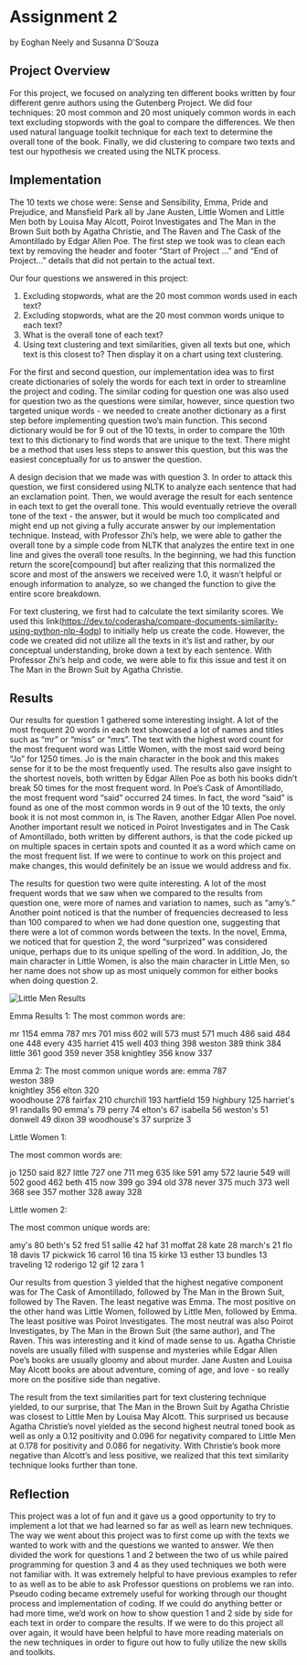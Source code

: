 # Assignment 2
by Eoghan Neely and Susanna D'Souza

## Project Overview
For this project, we focused on analyzing ten different books written by four different genre authors using the Gutenberg Project. We did four techniques: 20 most common and 20 most uniquely common words in each text excluding stopwords with the goal to compare the differences. We then used natural language toolkit technique for each text to determine the overall tone of the book. Finally, we did clustering to compare two texts and test our hypothesis we created using the NLTK process.

## Implementation

The 10 texts we chose were: Sense and Sensibility, Emma, Pride and Prejudice, and Mansfield Park all by Jane Austen, Little Women and Little Men both by Louisa May Alcott, Poirot Investigates and The Man in the Brown Suit both by Agatha Christie, and The Raven and The Cask of the Amontillado by Edgar Allen Poe. The first step we took was to clean each text by removing the header and footer “Start of Project …” and “End of Project…” details that did not pertain to the actual text.

Our four questions we answered in this project:

1. Excluding stopwords, what are the 20 most common words used in each text?
2. Excluding stopwords, what are the 20 most common words unique to each text?
3. What is the overall tone of each text?
4. Using text clustering and text similarities, given all texts but one, which text is this closest to? Then display it on a chart using text clustering.

For the first and second question, our implementation idea was to first create dictionaries of solely the words for each text in order to streamline the project and coding. The similar coding for question one was also used for question two as the questions were similar, however, since question two targeted unique words - we needed to create another dictionary as a first step before implementing question two’s main function. This second dictionary would be for 9 out of the 10 texts, in order to compare the 10th text to this dictionary to find words that are unique to the text. There might be a method that uses less steps to answer this question, but this was the easiest conceptually for us to answer the question.

A design decision that we made was with question 3. In order to attack this question, we first considered using NLTK to analyze each sentence that had an exclamation point. Then, we would average the result for each sentence in each text to get the overall tone. This would eventually retrieve the overall tone of the text - the answer, but it would be much too complicated and might end up not giving a fully accurate answer by our implementation technique. Instead, with Professor Zhi’s help, we were able to gather the overall tone by a simple code from NLTK that analyzes the entire text in one line and gives the overall tone results. In the beginning, we had this function return the score[compound] but after realizing that this normalized the score and most of the answers we received were 1.0, it wasn’t helpful or enough information to analyze, so we changed the function to give the entire score breakdown.

For text clustering, we first had to calculate the text similarity scores. We used this link(https://dev.to/coderasha/compare-documents-similarity-using-python-nlp-4odp) to initially help us create the code. However, the code we created did not utilize all the texts in it’s list and rather, by our conceptual understanding, broke down a text by each sentence. With Professor Zhi’s help and code, we were able to fix this issue and test it on The Man in the Brown Suit by Agatha Christie.

## Results
Our results for question 1 gathered some interesting insight. A lot of the most frequent 20 words in each text showcased a lot of names and titles such as “mr” or “miss” or “mrs”. The text with the highest word count for the most frequent word was Little Women, with the most said word being “Jo” for 1250 times. Jo is the main character in the book and this makes sense for it to be the most frequently used. The results also gave insight to the shortest novels, both written by Edgar Allen Poe as both his books didn’t break 50 times for the most frequent word. In Poe’s Cask of Amontillado, the most frequent word “said” occurred 24 times. In fact, the word “said” is found as one of the most common words in 9 out of the 10 texts, the only book it is not most common in, is The Raven, another Edgar Allen Poe novel. Another important result we noticed in Poirot Investigates and in The Cask of Amontillado, both written by different authors, is that the code picked up on multiple spaces in certain spots and counted it as a word which came on the most frequent list. If we were to continue to work on this project and make changes, this would definitely be an issue we would address and fix.

The results for question two were quite interesting. A lot of the most frequent words that we saw when we compared to the results from question one, were more of names and variation to names, such as “amy’s.” Another point noticed is that the number of frequencies decreased to less than 100 compared to when we had done question one, suggesting that there were a lot of common words between the texts. In the novel, Emma, we noticed that for question 2, the word “surprized” was considered unique, perhaps due to its unique spelling of the word. In addition, Jo, the main character in Little Women, is also the main character in Little Men, so her name does not show up as most uniquely common for either books when doing question 2.


![Little Men Results](https://drive.google.com/file/d/1cUFqDI50qHlMuFyLRCUDd6Hce41Hh2vO/view?usp=sharing)

Emma Results 1:
The most common words are:
 
mr       1154
emma     787 
mrs      701 
miss     602 
will     573 
must     571 
much     486
said     484
one      448
every    435
harriet          415
well     403
thing    398
weston   389
think    384
little   361
good     359
never    358
knightley        356
know     337
 
 
Emma 2:
The most common unique words are:
emma     787        
weston   389        
knightley        356
elton    320        
woodhouse        278
fairfax          210
churchill        193
hartfield        159
highbury         125
harriet's        91
randalls         90
emma's   79
perry    74
elton's          67
isabella         56
weston's         51
donwell          49
dixon    39
woodhouse's      37
surprize         3


Little Women 1:
 
The most common words are:
 
jo       1250
said     827
little   727
one      711
meg      635
like     591
amy      572
laurie   549
will     502
good     462
beth     415
now      399
go       394
old      378
never    375
much     373
well     368
see      357
mother   328
away     328
 
Little women 2:
 
The most common unique words are:
 
amy's    80
beth's   52
fred     51
sallie   42
haf      31
moffat   28
kate     28
march's          21
flo      18
davis    17
pickwick         16
carrol   16
tina     15
kirke    13
esther   13
bundles          13
traveling        12
roderigo         12
gif      12
zara     1

 
Our results from question 3 yielded that the highest negative component was for The Cask of Amontillado, followed by The Man in the Brown Suit, followed by The Raven. The least negative was Emma. The most positive on the other hand was Little Women, followed by Little Men, followed by Emma. The least positive was Poirot Investigates. The most neutral was also Poirot Investigates, by The Man in the Brown Suit  (the same author), and The Raven. This was interesting and it kind of made sense to us. Agatha Christie novels are usually filled with suspense and mysteries while Edgar Allen Poe’s books are usually gloomy and about murder. Jane Austen and Louisa May Alcott books are about adventure, coming of age, and love - so really more on the positive side than negative.

The result from the text similarities part for text clustering technique yielded, to our surprise, that The Man in the Brown Suit by Agatha Christie was closest to Little Men by Louisa May Alcott. This surprised us because Agatha Christie’s novel yielded as the second highest neutral toned book as well as only a 0.12 positivity and 0.096 for negativity compared to Little Men at 0.178 for positivity and 0.086 for negativity. With Christie’s book more negative than Alcott’s and less positive, we realized that this text similarity technique looks further than tone.

## Reflection
This project was a lot of fun and it gave us a good opportunity to try to implement a lot that we had learned so far as well as learn new techniques. The way we went about this project was to first come up with the texts we wanted to work with and the questions we wanted to answer. We then divided the work for questions 1 and 2 between the two of us while paired programming for question 3 and 4 as they used techniques we both were not familiar with. It was extremely helpful to have previous examples to refer to as well as to be able to ask Professor questions on problems we ran into. Pseudo coding became extremely useful for working through our thought process and implementation of coding. If we could do anything better or had more time, we’d work on how to show question 1 and 2 side by side for each text in order to compare the results. If we were to do this project all over again, it would have been helpful to have more reading materials on the new techniques in order to figure out how to fully utilize the new skills and toolkits.